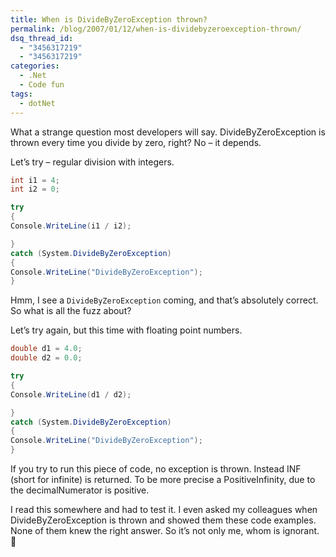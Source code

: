 ```yaml
---
title: When is DivideByZeroException thrown?
permalink: /blog/2007/01/12/when-is-dividebyzeroexception-thrown/
dsq_thread_id:
  - "3456317219"
  - "3456317219"
categories:
  - .Net
  - Code fun
tags:
  - dotNet
---
```

What a strange question most developers will say. DivideByZeroException
is thrown every time you divide by zero, right? No – it depends.

Let’s try &#8211; regular division with integers.

```csharp
int i1 = 4;
int i2 = 0;

try
{
Console.WriteLine(i1 / i2);

}
catch (System.DivideByZeroException)
{
Console.WriteLine("DivideByZeroException");
}
```

Hmm, I see a `DivideByZeroException` coming, and that’s
absolutely correct. So what is all the fuzz about?

Let’s try again, but this time with floating point numbers.

```csharp
double d1 = 4.0;
double d2 = 0.0;

try
{
Console.WriteLine(d1 / d2);

}
catch (System.DivideByZeroException)
{
Console.WriteLine("DivideByZeroException");
}
```

If you try to run this piece of code, no exception is
thrown. Instead INF (short for infinite) is returned. To be more precise a PositiveInfinity,
due to the decimalNumerator is positive.

I read this somewhere and had to test it. I even asked
my colleagues when DivideByZeroException is thrown and showed them these code examples.
None of them knew the right answer. So it’s not only me, whom is ignorant. 🙂
